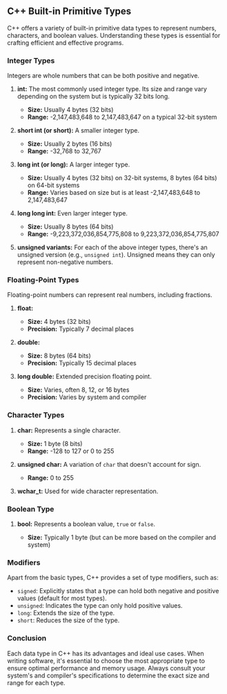 
## C++ Built-in Primitive Types

C++ offers a variety of built-in primitive data types to represent numbers, characters, and boolean values. Understanding these types is essential for crafting efficient and effective programs.

### Integer Types

Integers are whole numbers that can be both positive and negative.

1. **int:** The most commonly used integer type. Its size and range vary depending on the system but is typically 32 bits long.
   
   - **Size:** Usually 4 bytes (32 bits)
   - **Range:** -2,147,483,648 to 2,147,483,647 on a typical 32-bit system

2. **short int (or short):** A smaller integer type.
   
   - **Size:** Usually 2 bytes (16 bits)
   - **Range:** -32,768 to 32,767

3. **long int (or long):** A larger integer type.

   - **Size:** Usually 4 bytes (32 bits) on 32-bit systems, 8 bytes (64 bits) on 64-bit systems
   - **Range:** Varies based on size but is at least -2,147,483,648 to 2,147,483,647

4. **long long int:** Even larger integer type.

   - **Size:** Usually 8 bytes (64 bits)
   - **Range:** -9,223,372,036,854,775,808 to 9,223,372,036,854,775,807

5. **unsigned variants:** For each of the above integer types, there's an unsigned version (e.g., `unsigned int`). Unsigned means they can only represent non-negative numbers.

### Floating-Point Types

Floating-point numbers can represent real numbers, including fractions.

1. **float:** 

   - **Size:** 4 bytes (32 bits)
   - **Precision:** Typically 7 decimal places
   
2. **double:** 

   - **Size:** 8 bytes (64 bits)
   - **Precision:** Typically 15 decimal places

3. **long double:** Extended precision floating point.

   - **Size:** Varies, often 8, 12, or 16 bytes
   - **Precision:** Varies by system and compiler

### Character Types

1. **char:** Represents a single character.
   
   - **Size:** 1 byte (8 bits)
   - **Range:** -128 to 127 or 0 to 255

2. **unsigned char:** A variation of `char` that doesn't account for sign.
   
   - **Range:** 0 to 255

3. **wchar_t:** Used for wide character representation.

### Boolean Type

1. **bool:** Represents a boolean value, `true` or `false`.

   - **Size:** Typically 1 byte (but can be more based on the compiler and system)

### Modifiers

Apart from the basic types, C++ provides a set of type modifiers, such as:

- `signed`: Explicitly states that a type can hold both negative and positive values (default for most types).
- `unsigned`: Indicates the type can only hold positive values.
- `long`: Extends the size of the type.
- `short`: Reduces the size of the type.

### Conclusion

Each data type in C++ has its advantages and ideal use cases. When writing software, it's essential to choose the most appropriate type to ensure optimal performance and memory usage. Always consult your system's and compiler's specifications to determine the exact size and range for each type.

